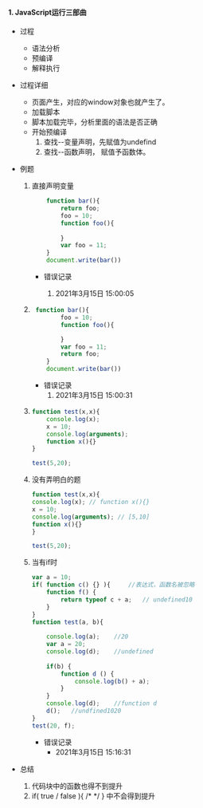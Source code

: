 #### 1. JavaScript运行三部曲

* 过程
  * 语法分析
  * 预编译
  * 解释执行

* 过程详细

  * 页面产生，对应的window对象也就产生了。
  * 加载脚本
  * 脚本加载完毕，分析里面的语法是否正确
  * 开始预编译
    1. 查找--变量声明，先赋值为undefind
    2. 查找--函数声明， 赋值予函数体。

* 例题

  1. 直接声明变量

     ```js
         function bar(){
             return foo;
             foo = 10;
             function foo(){
      
             }
             var foo = 11;
         }
         document.write(bar())
     ```

     * 错误记录 

       1. 2021年3月15日 15:00:05

          

  2. ```js
      function bar(){
             foo = 10;
             function foo(){
     
             }
             var foo = 11;
             return foo;
         }
         document.write(bar())
     ```

     * 错误记录
       1. 2021年3月15日 15:00:31

  3. ```js
     function test(x,x){
         console.log(x); 
         x = 10;
         console.log(arguments); 
         function x(){}
     }
     
     test(5,20);
     ```

  4. 没有弄明白的题

     ```js
     function test(x,x){
     console.log(x); // function x(){}
     x = 10;
     console.log(arguments); // [5,10]
     function x(){}
     }
     
     test(5,20);
     ```

  5. 当有if时

     ```js
     var a = 10;
     if( function c() {} ){		//表达式，函数名被忽略
         function f() {
             return typeof c + a;	// undefined10
         }
     }
     function test(a, b){
      
         console.log(a);	//20
         var a = 20;
         console.log(d);	//undefined 
      
         if(b) {
             function d () {
                 console.log(b() + a);
             }
         }
         console.log(d);	//function d
         d();	//undfined1020
     }
     test(20, f);
     
     ```

     * 错误记录
       * 2021年3月15日 15:16:31



* 总结
  1. 代码块中的函数也得不到提升
  2.  if( true / false ){ /* */ } 中不会得到提升